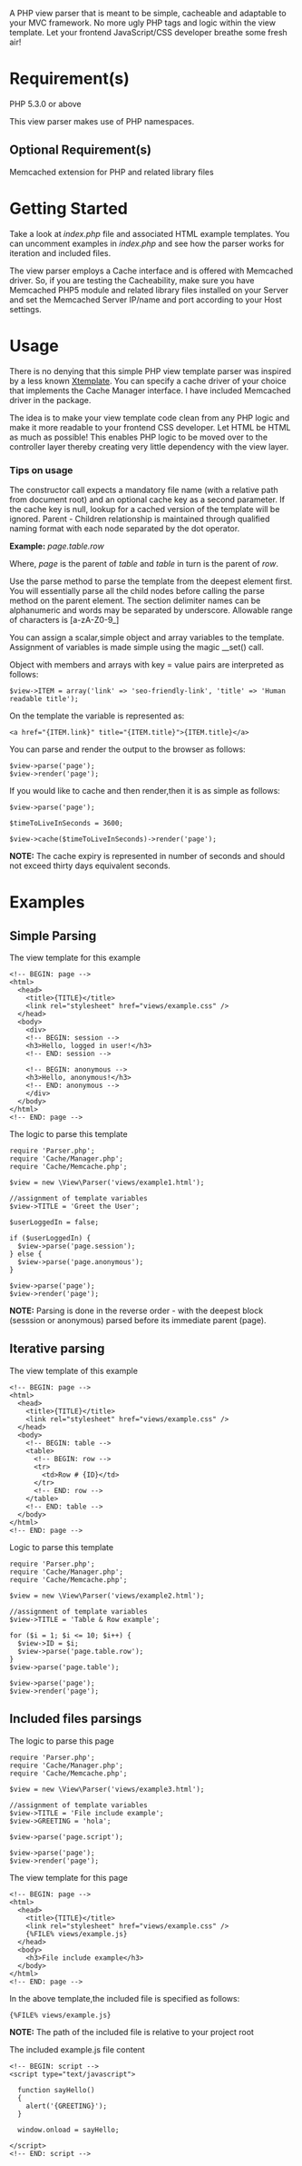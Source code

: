 A PHP view parser that is meant to be simple, cacheable and adaptable to your MVC framework. No more ugly PHP tags and logic within the view template. Let your frontend JavaScript/CSS developer breathe some fresh air!

# Requirement(s) #
PHP 5.3.0 or above

This view parser makes use of PHP namespaces.

## Optional Requirement(s) ##
Memcached extension for PHP and related library files

# Getting Started #
Take a look at *index.php* file and associated HTML example templates. You can uncomment examples in *index.php* and see how the parser works for iteration and included files.

The view parser employs a Cache interface and is offered with Memcached driver. So, if you are testing the Cacheability, make sure you have Memcached PHP5 module and related library files installed on your Server and set the Memcached Server IP/name and port according to your Host settings.


# Usage #
There is no denying that this simple PHP view template parser was inspired by a less known [Xtemplate](http://www.phpxtemplate.org/). You can specify a cache driver of your choice that implements the Cache Manager interface. I have included Memcached driver in the package.

The idea is to make your view template code clean from any PHP logic and make it more readable to your frontend CSS developer. Let HTML be HTML as much as possible! This enables PHP logic to be moved over to the controller layer thereby creating very little dependency with the view layer.

### Tips on usage ###

The constructor call expects a mandatory file name (with a relative path from document root) and an optional cache key as a second parameter. If the cache key is null, lookup for a cached version of the template will be ignored. Parent - Children relationship is maintained through qualified naming format with each node separated by the dot operator.

**Example:** _page.table.row_

Where, _page_ is the parent of _table_ and _table_ in turn is the parent of _row_.

Use the parse method to parse the template from the deepest element first. You will essentially parse all the child nodes before calling the parse method on the parent element. The section delimiter names can be alphanumeric and words may be separated by underscore. Allowable range of characters is [a-zA-Z0-9_]

You can assign a scalar,simple object and array variables to the template. Assignment of variables is made simple using the magic __set() call.

Object with members and arrays with key = value pairs are interpreted as follows:

    $view->ITEM = array('link' => 'seo-friendly-link', 'title' => 'Human readable title');

On the template the variable is represented as:

    <a href="{ITEM.link}" title="{ITEM.title}">{ITEM.title}</a>

You can parse and render the output to the browser as follows:

    $view->parse('page');
    $view->render('page');

If you would like to cache and then render,then it is as simple as follows:

    $view->parse('page');
      
    $timeToLiveInSeconds = 3600;
      
    $view->cache($timeToLiveInSeconds)->render('page');

**NOTE:** The cache expiry is represented in number of seconds and should not exceed thirty days equivalent seconds.

# Examples #

## Simple Parsing ##

The view template for this example

    <!-- BEGIN: page -->
    <html>
      <head>
        <title>{TITLE}</title>
        <link rel="stylesheet" href="views/example.css" />
      </head>
      <body>
        <div>
        <!-- BEGIN: session -->
        <h3>Hello, logged in user!</h3>
        <!-- END: session -->
        
        <!-- BEGIN: anonymous -->
        <h3>Hello, anonymous!</h3>
        <!-- END: anonymous -->
        </div>
      </body>
    </html>
    <!-- END: page -->

      
The logic to parse this template


    require 'Parser.php';
    require 'Cache/Manager.php';
    require 'Cache/Memcache.php';
      
    $view = new \View\Parser('views/example1.html');
    
    //assignment of template variables
    $view->TITLE = 'Greet the User';
    
    $userLoggedIn = false;
    
    if ($userLoggedIn) {
      $view->parse('page.session');
    } else {
      $view->parse('page.anonymous');
    }
    
    $view->parse('page');
    $view->render('page');

      
**NOTE:** Parsing is done in the reverse order - with the deepest block (sesssion or anonymous) parsed before its immediate parent (page).

## Iterative parsing ##

The view template of this example

    <!-- BEGIN: page -->
    <html>
      <head>
        <title>{TITLE}</title>
        <link rel="stylesheet" href="views/example.css" />
      </head>
      <body>
        <!-- BEGIN: table -->
        <table>
          <!-- BEGIN: row -->
          <tr>
            <td>Row # {ID}</td>
          </tr>
          <!-- END: row -->
        </table>
        <!-- END: table -->
      </body>
    </html>
    <!-- END: page -->

Logic to parse this template

    require 'Parser.php';
    require 'Cache/Manager.php';
    require 'Cache/Memcache.php';
    
    $view = new \View\Parser('views/example2.html');
    
    //assignment of template variables
    $view->TITLE = 'Table & Row example';
    
    for ($i = 1; $i <= 10; $i++) {
      $view->ID = $i;
      $view->parse('page.table.row');
    }
    $view->parse('page.table');
    
    $view->parse('page');
    $view->render('page');

## Included files parsings ##

The logic to parse this page
    
    require 'Parser.php';
    require 'Cache/Manager.php';
    require 'Cache/Memcache.php';
    
    $view = new \View\Parser('views/example3.html');
    
    //assignment of template variables
    $view->TITLE = 'File include example';
    $view->GREETING = 'hola';
    
    $view->parse('page.script');
    
    $view->parse('page');
    $view->render('page');
  
The view template for this page
    
    <!-- BEGIN: page -->
    <html>
      <head>
        <title>{TITLE}</title>
        <link rel="stylesheet" href="views/example.css" />
        {%FILE% views/example.js}
      </head>
      <body>
        <h3>File include example</h3>
      </body>
    </html>
    <!-- END: page -->
  
In the above template,the included file is specified as follows:
    
    {%FILE% views/example.js}
  
**NOTE:** The path of the included file is relative to your project root

The included example.js file content

    <!-- BEGIN: script -->
    <script type="text/javascript">
    
      function sayHello()
      {
        alert('{GREETING}');
      }
    
      window.onload = sayHello;
    
    </script>
    <!-- END: script -->
